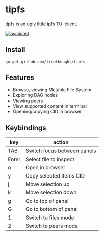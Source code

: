 # tipfs

tipfs is an ugly little ipfs TUI client.

[![asciicast](https://asciinema.org/a/435146.svg)](https://asciinema.org/a/435146)

## Install

``` sh
go get github.com/treethought/tipfs
```

## Features
- Browse, viewing Mutable File System
- Exploring  DAG nodes
- Viewing peers
- View supported content in terminal
- Opening/copying CID in browser

## Keybindings

| key   | action                      |
|-------|-----------------------------|
| TAB   | Switch focus between panels |
| Enter | Select file to inspect      |
| o     | Open in browser             |
| y     | Copy selected items CID     |
| j     | Move selection up           |
| k     | Move selection down         |
| g     | Go to top of panel          |
| G     | Go to bottom of panel       |
| 1     | Switch to files mode        |
| 2     | Switch to peers mode        |

    





